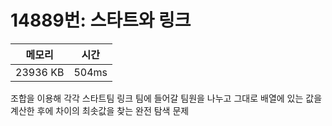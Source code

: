 # 14889번: 스타트와 링크

| 메모리 | 시간 |
| --- | --- |
| 23936 KB | 504ms |

조합을 이용해 각각 스타트팀 링크 팀에 들어갈 팀원을 나누고 그대로 배열에 있는 값을 계산한 후에 차이의 최솟값을 찾는 완전 탐색 문제
